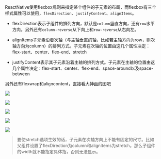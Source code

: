 ReactNative使用flexbox规则来指定某个组件的子元素的布局，而flexbox有三个样式属性可以使用，`flexDirection`、`justifyContent`、`alignItems`。

- flexDirection表示子组件的排列方向，默认是`column`竖直方向，还有`row`水平方向，另外还有`column-reverse`从下向上和`row-reverse`从右向左。

- alignItems子元素沿着次轴（与主轴垂直的轴，比如若主轴方向为row，则次轴方向为column）的排列方式。子元素在次轴的位置由这几个属性决定：flex-start、center、flex-end、stretch

- justifyContent表示其子元素沿着主轴的排列方式。子元素在主轴的位置由这几个属性决定：flex-start、center、flex-end、space-around以及space-between

另外还有flexwrap和aligncontent，直接看大神画的图吧

![](http://offfjcibp.bkt.clouddn.com/flex-direction.jpg)

![](http://offfjcibp.bkt.clouddn.com/justify-content.jpg)

![](http://offfjcibp.bkt.clouddn.com/align-items.jpg)

![](http://offfjcibp.bkt.clouddn.com/flex-wrap.jpg)

![](http://offfjcibp.bkt.clouddn.com/align-content.jpg)

> 要使stretch选项生效的话，子元素在次轴方向上不能有固定的尺寸。比如父组件设置了flexDirection为column和alignItems为stretch，那么子组件的width就不能指定具体指，否则无法显示。

